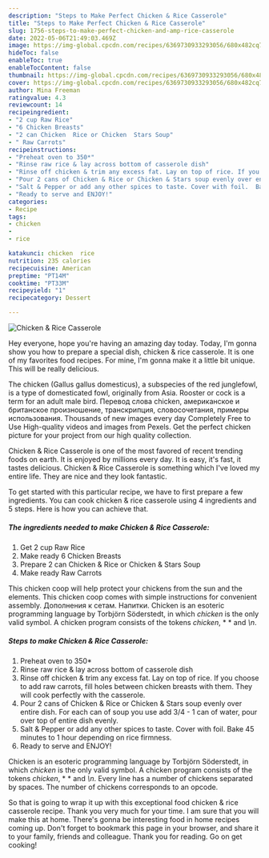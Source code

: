 ```yaml
---
description: "Steps to Make Perfect Chicken & Rice Casserole"
title: "Steps to Make Perfect Chicken & Rice Casserole"
slug: 1756-steps-to-make-perfect-chicken-and-amp-rice-casserole
date: 2022-05-06T21:49:03.469Z
image: https://img-global.cpcdn.com/recipes/6369730933293056/680x482cq70/chicken-rice-casserole-recipe-main-photo.jpg
hideToc: false
enableToc: true
enableTocContent: false
thumbnail: https://img-global.cpcdn.com/recipes/6369730933293056/680x482cq70/chicken-rice-casserole-recipe-main-photo.jpg
cover: https://img-global.cpcdn.com/recipes/6369730933293056/680x482cq70/chicken-rice-casserole-recipe-main-photo.jpg
author: Mina Freeman
ratingvalue: 4.3
reviewcount: 14
recipeingredient:
- "2 cup Raw Rice"
- "6 Chicken Breasts"
- "2 can Chicken  Rice or Chicken  Stars Soup"
- " Raw Carrots"
recipeinstructions:
- "Preheat oven to 350*"
- "Rinse raw rice & lay across bottom of casserole dish"
- "Rinse off chicken & trim any excess fat. Lay on top of rice. If you choose to add raw carrots, fill holes between chicken breasts with them. They will cook perfectly with the casserole."
- "Pour 2 cans of Chicken & Rice or Chicken & Stars soup evenly over entire dish. For each can of soup you use add 3/4 - 1 can of water,  pour over top of entire dish evenly."
- "Salt & Pepper or add any other spices to taste. Cover with foil.  Bake 45 minutes to 1 hour depending on rice firmness."
- "Ready to serve and ENJOY!"
categories:
- Recipe
tags:
- chicken
- 
- rice

katakunci: chicken  rice 
nutrition: 235 calories
recipecuisine: American
preptime: "PT14M"
cooktime: "PT33M"
recipeyield: "1"
recipecategory: Dessert

---
```



![Chicken & Rice Casserole](https://img-global.cpcdn.com/recipes/6369730933293056/680x482cq70/chicken-rice-casserole-recipe-main-photo.jpg)

Hey everyone, hope you're having an amazing day today. Today, I'm gonna show you how to prepare a special dish, chicken & rice casserole. It is one of my favorites food recipes. For mine, I'm gonna make it a little bit unique. This will be really delicious.

The chicken (Gallus gallus domesticus), a subspecies of the red junglefowl, is a type of domesticated fowl, originally from Asia. Rooster or cock is a term for an adult male bird. Перевод слова chicken, американское и британское произношение, транскрипция, словосочетания, примеры использования. Thousands of new images every day Completely Free to Use High-quality videos and images from Pexels. Get the perfect chicken picture for your project from our high quality collection.

Chicken & Rice Casserole is one of the most favored of recent trending foods on earth. It is enjoyed by millions every day. It is easy, it's fast, it tastes delicious. Chicken & Rice Casserole is something which I've loved my entire life. They are nice and they look fantastic.


To get started with this particular recipe, we have to first prepare a few ingredients. You can cook chicken & rice casserole using 4 ingredients and 5 steps. Here is how you can achieve that.

<!--inarticleads1-->

##### The ingredients needed to make Chicken & Rice Casserole:

1. Get 2 cup Raw Rice
1. Make ready 6 Chicken Breasts
1. Prepare 2 can Chicken & Rice or Chicken & Stars Soup
1. Make ready  Raw Carrots


This chicken coop will help protect your chickens from the sun and the elements. This chicken coop comes with simple instructions for convenient assembly. Дополнения к сетам. Напитки. Chicken is an esoteric programming language by Torbjörn Söderstedt, in which *chicken* is the only valid symbol. A chicken program consists of the tokens *chicken*, * * and *\n*. 

<!--inarticleads2-->

##### Steps to make Chicken & Rice Casserole:

1. Preheat oven to 350*
1. Rinse raw rice & lay across bottom of casserole dish
1. Rinse off chicken & trim any excess fat. Lay on top of rice. If you choose to add raw carrots, fill holes between chicken breasts with them. They will cook perfectly with the casserole.
1. Pour 2 cans of Chicken & Rice or Chicken & Stars soup evenly over entire dish. For each can of soup you use add 3/4 - 1 can of water,  pour over top of entire dish evenly.
1. Salt & Pepper or add any other spices to taste. Cover with foil.  Bake 45 minutes to 1 hour depending on rice firmness.
1. Ready to serve and ENJOY!

Chicken is an esoteric programming language by Torbjörn Söderstedt, in which *chicken* is the only valid symbol. A chicken program consists of the tokens *chicken*, * * and *\n*. Every line has a number of chickens separated by spaces. The number of chickens corresponds to an opcode. 

So that is going to wrap it up with this exceptional food chicken & rice casserole recipe. Thank you very much for your time. I am sure that you will make this at home. There's gonna be interesting food in home recipes coming up. Don't forget to bookmark this page in your browser, and share it to your family, friends and colleague. Thank you for reading. Go on get cooking!
